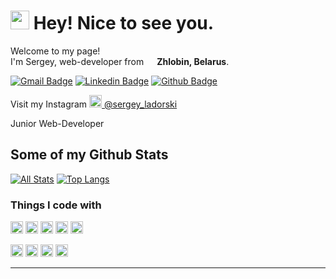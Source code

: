 <h1><img src="https://emojis.slackmojis.com/emojis/images/1531849430/4246/blob-sunglasses.gif?1531849430" width="30"/> Hey! Nice to see you.</h1>  

<p>Welcome to my page! </br> I'm Sergey, web-developer from <img src="https://cdn-icons.flaticon.com/png/512/5315/premium/5315671.png?token=exp=1642942184~hmac=570f68e30cd022324e8fce8ceeb4ca64" width="13"/> <b>Zhlobin, Belarus</b>.</p>

[![Gmail Badge](https://img.shields.io/badge/-sergeyladorski@gmail.com-c14438?style=flat&logo=Gmail&logoColor=white&link=mailto:sergeyladorski@gmail.com)](mailto:sergeyladorski@gmail.com) [![Linkedin Badge](https://img.shields.io/badge/-sergeyladorski-0072b1?style=flat&logo=Linkedin&logoColor=white&link=https://www.linkedin.com/in/sergeyladorski/)](https://www.linkedin.com/in/sergeyladorski/)
[![Github Badge](https://img.shields.io/badge/-sergeyladorski-grey?style=flat&logo=github&logoColor=white&link=https://github.com/sergeyladorski/)](https://www.github.com/sergeyladorski/)  
<p>Visit my Instagram <a href="https://www.instagram.com/sergey_ladorski/" target="_blank"><img src="https://upload.wikimedia.org/wikipedia/commons/thumb/e/e7/Instagram_logo_2016.svg/1024px-Instagram_logo_2016.svg.png" width="20"/> @sergey_ladorski</a></p>


<p align='left'>Junior Web-Developer</p>  

## Some of my Github Stats
[![All Stats](https://github-readme-stats-axpwmfcg3.vercel.app/api?username=sergeyladorski&show_icons=true&include_all_commits=true&count_private=true&hide=contribs)](https://github.com/sergeyladorski/github-readme-stats)
[![Top Langs](https://github-readme-stats-axpwmfcg3.vercel.app/api/top-langs/?username=sergeyladorski&layout=compact)](https://github.com/sergeyladorski/github-readme-stats)


<h3>Things I code with</h3>
<p>
	<img alt="html5" src="https://github.com/get-icon/geticon/blob/master/icons/html-5.svg" width="20px" height="20px" />  
	<img alt="css3" src="https://github.com/get-icon/geticon/blob/master/icons/css-3.svg" width="20px" height="20px" />  
	<img alt="javascript" src="https://github.com/get-icon/geticon/blob/master/icons/javascript.svg" width="20px" height="20px" />  
	<img alt="React" src="https://github.com/get-icon/geticon/blob/master/icons/react.svg" width="20px" height="20px" />  
	<img alt="Visual Studio Code" src="https://github.com/get-icon/geticon/blob/master/icons/visual-studio-code.svg" width="20px" height="20px" />
</p>  

<p>
	<img alt="Figma" src="https://github.com/get-icon/geticon/blob/master/icons/figma.svg" width="20px" height="20px" /> 
	<img alt="git" src="https://github.com/get-icon/geticon/blob/master/icons/git-icon.svg" width="20px" height="20px" />  
	<img alt="npm" src="https://github.com/get-icon/geticon/blob/master/icons/npm.svg" width="20px" height="20px" />  
	<img alt="Webpack" src="https://github.com/get-icon/geticon/blob/master/icons/webpack.svg" width="20px" height="20px" />  
</p>  

------------
